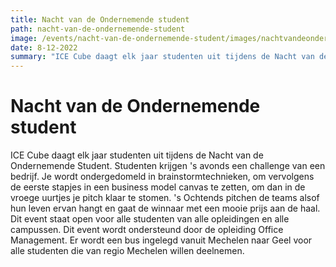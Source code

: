 ```yaml
---
title: Nacht van de Ondernemende student
path: nacht-van-de-ondernemende-student
image: /events/nacht-van-de-ondernemende-student/images/nachtvandeondernemendestudent.png
date: 8-12-2022
summary: "ICE Cube daagt elk jaar studenten uit tijdens de Nacht van de Ondernemende Student. Studenten krijgen 's avonds een challenge van een bedrijf. Je wordt ondergedomeld in brainstormtechnieken, om vervolgens de eerste stapjes in een business model canvas te zetten, om dan in de vroege uurtjes je pitch klaar te stomen."
---
```


# Nacht van de Ondernemende student

ICE Cube daagt elk jaar studenten uit tijdens de Nacht van de Ondernemende Student. Studenten krijgen 's avonds een challenge van een bedrijf. Je wordt ondergedomeld in brainstormtechnieken, om vervolgens de eerste stapjes in een business model canvas te zetten, om dan in de vroege uurtjes je pitch klaar te stomen. 's Ochtends pitchen de teams alsof hun leven ervan hangt en gaat de winnaar met een mooie prijs aan de haal.  Dit event staat open voor alle studenten van alle opleidingen en alle campussen. Dit event wordt ondersteund door de opleiding Office Management. Er wordt een bus ingelegd vanuit Mechelen naar Geel voor alle studenten die van regio Mechelen willen deelnemen.